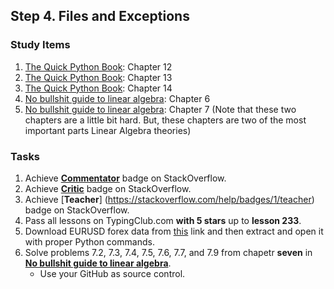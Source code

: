 ## Step 4. Files and Exceptions

### Study Items

  1. [The Quick Python Book](README.md): Chapter 12
  2. [The Quick Python Book](README.md): Chapter 13
  3. [The Quick Python Book](README.md): Chapter 14
  4. [No bullshit guide to linear algebra](README.md): Chapter 6
  5. [No bullshit guide to linear algebra](README.md): Chapter 7 (Note that these two chapters are a little bit hard. But, these chapters are two of the most important parts Linear Algebra theories)
  
  
### Tasks

 1. Achieve [**Commentator**](https://stackoverflow.com/help/badges/31/commentator) badge on StackOverflow.
 2. Achieve [**Critic**](https://stackoverflow.com/help/badges/7/critic) badge on StackOverflow.
 3. Achieve [**Teacher**] (https://stackoverflow.com/help/badges/1/teacher) badge on StackOverflow.
 4. Pass all lessons on TypingClub.com **with 5 stars** up to **lesson 233**.
 5. Download EURUSD forex data from [this](https://www.histdata.com/download-free-forex-historical-data/?/excel/1-minute-bar-quotes/eurusd/2018) link and then extract and open it with proper Python commands.
 6. Solve problems 7.2, 7.3, 7.4, 7.5, 7.6, 7.7, and 7.9 from chapetr **seven** in **[No bullshit guide to linear algebra](README.md)**.
    - Use your GitHub as source control.   
